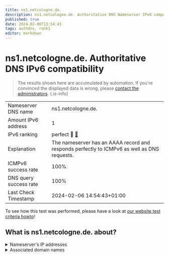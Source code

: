 ```yaml
---
title: ns1.netcologne.de.
description: ns1.netcologne.de. Authoritative DNS Nameserver IPv6 compatibility
published: true
date: 2024-02-06T13:54:43
tags: authdns, rank1
editor: markdown
---
```


# ns1.netcologne.de. Authoritative DNS IPv6 compatibility

> The results shown here are accumulated by automation. If you're convinced the displayed data is wrong, please [contact the administrators](/howto/chat). 
{.is-info}




|   |   |
| - | - |
| Nameserver DNS name | ns1.netcologne.de.
| Amount IPv6 address | 1
| IPv6 ranking | perfect :1st_place_medal: [🔗](/howto/ranking) |
| Explanation | The nameserver has an AAAA record and responds perfectly to ICMPv6 as well as DNS requests. |
| ICMPv6 success rate | 100%|
| DNS query success rate | 100% |
| Last Check Timestamp | 2024-02-06 14:54:43+01:00 |

To see how this test was performed, please have a look at [our website test criteria howto](/howto/testcriteria/authdns)!


## What is ns1.netcologne.de. about?




<details>
<summary>Nameserver's IP addresses</summary>

2001:4dd0:100:1020:53:1:0:1

</details>



<details>
<summary>Associated domain names</summary>

www.netaachen.de

www.netcologne.de

</details>
